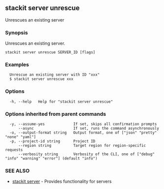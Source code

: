 ## stackit server unrescue

Unrescues an existing server

### Synopsis

Unrescues an existing server.

```
stackit server unrescue SERVER_ID [flags]
```

### Examples

```
  Unrescue an existing server with ID "xxx"
  $ stackit server unrescue xxx
```

### Options

```
  -h, --help   Help for "stackit server unrescue"
```

### Options inherited from parent commands

```
  -y, --assume-yes             If set, skips all confirmation prompts
      --async                  If set, runs the command asynchronously
  -o, --output-format string   Output format, one of ["json" "pretty" "none" "yaml"]
  -p, --project-id string      Project ID
      --region string          Target region for region-specific requests
      --verbosity string       Verbosity of the CLI, one of ["debug" "info" "warning" "error"] (default "info")
```

### SEE ALSO

* [stackit server](./stackit_server.md)	 - Provides functionality for servers

